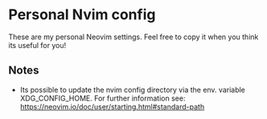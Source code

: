 # Personal Nvim config

These are my personal Neovim settings. Feel free to copy it when you think its useful for you! 

## Notes

- Its possible to update the nvim config directory via the env. variable XDG_CONFIG_HOME. For further information see: https://neovim.io/doc/user/starting.html#standard-path
